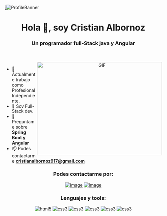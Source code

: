 [![ProfileBanner](https://encrypted-tbn0.gstatic.com/images?q=tbn:ANd9GcSFQ26UMX4pTGe6D_NnyCDCZs_wexiETNCk3cH4FqIG&s)

<h1 align="center">Hola 👋, soy Cristian Albornoz</h1>
<h3 align="center">Un programador full-Stack java y Angular</h3>
<br><br>
<a target="_blank" align="center">
  <img align="right" top="500" height="300" width="400" alt="GIF" src="https://media.wired.com/photos/593320cb68cb3b3dc4097ed6/master/w_1600%2Cc_limit/1_partyanimsm2.gif"></a>

- 🔭 Actualmente trabajo como Profesional Independiente.
- 🌱 Soy Full-Stack dev.
- 💬 Preguntame sobre **Spring Boot y Angular**
- 📫 Podes contactarme **cristianalbornoz917@gmail.com**

<h3 align="center">Podes contactarme por:</h3>
<div align="center">

[![image](https://img.shields.io/badge/LinkedIn-0077B5?style=for-the-badge&logo=linkedin&logoColor=white)](https://www.linkedin.com/in/cristian-albornoz-full-stack/)
[![image](https://img.shields.io/badge/website-000000?style=for-the-badge&logo=About.me&logoColor=white)](https://cristianalbornoz.ml/)

</div>

<h3 align="center">Lenguajes y tools:</h3>

<p align="center"> 
    <img src="	https://img.shields.io/badge/TypeScript-007ACC?style=for-the-badge&logo=typescript&logoColor=white" alt="html5" /> 
    <img src="https://img.shields.io/badge/Java-ED8B00?style=for-the-badge&logo=openjdk&logoColor=white" alt="css3" />  
      <img src="https://img.shields.io/badge/Angular-DD0031?style=for-the-badge&logo=angular&logoColor=white
      " alt="css3" />
      <img src="https://img.shields.io/badge/Bootstrap-563D7C?style=for-the-badge&logo=bootstrap&logoColor=white
      " alt="css3" /> 
     <img src="https://img.shields.io/badge/MySQL-00000F?style=for-the-badge&logo=mysql&logoColor=white
      " alt="css3" />
     <img src="https://img.shields.io/badge/json%20web%20tokens-323330?style=for-the-badge&logo=json-web-tokens&logoColor=pink
      " alt="css3" />

</p>

<br>

